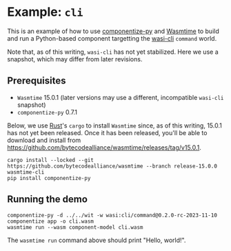 # Example: `cli`

This is an example of how to use [componentize-py] and [Wasmtime] to build and
run a Python-based component targetting the [wasi-cli] `command` world.

Note that, as of this writing, `wasi-cli` has not yet stabilized.  Here we use a
snapshot, which may differ from later revisions.

[componentize-py]: https://github.com/bytecodealliance/componentize-py
[Wasmtime]: https://github.com/bytecodealliance/wasmtime
[wasi-cli]: https://github.com/WebAssembly/wasi-cli

## Prerequisites

* `Wasmtime` 15.0.1 (later versions may use a different, incompatible `wasi-cli` snapshot)
* `componentize-py` 0.7.1

Below, we use [Rust](https://rustup.rs/)'s `cargo` to install `Wasmtime` since,
as of this writing, 15.0.1 has not yet been released.  Once it has been
released, you'll be able to download and install from
https://github.com/bytecodealliance/wasmtime/releases/tag/v15.0.1.

```
cargo install --locked --git https://github.com/bytecodealliance/wasmtime --branch release-15.0.0 wasmtime-cli
pip install componentize-py
```

## Running the demo

```
componentize-py -d ../../wit -w wasi:cli/command@0.2.0-rc-2023-11-10 componentize app -o cli.wasm
wasmtime run --wasm component-model cli.wasm
```

The `wasmtime run` command above should print "Hello, world!".
